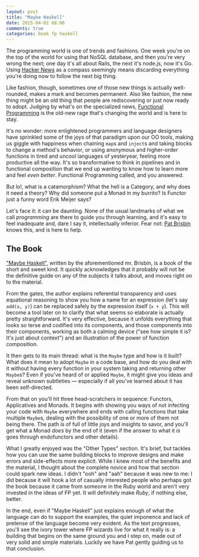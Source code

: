 ```yaml
---
layout: post
title: "Maybe Haskell"
date: 2015-04-02 08:06
comments: true
categories: book fp haskell
---
```


The programming world is one of trends and fashions. One week you're on the top of the world for using that NoSQL database, and then you're very wrong the next; one day it's all about Rails, the next it's node.js, now it's Go. Using [Hacker News][hn] as a compass seemingly means discarding everything you're doing now to follow the next big thing.

Like fashion, though, sometimes one of those new things is actually well-rounded, makes a mark and becomes permanent. Also like fashion, the new thing might be an old thing that people are rediscovering or just now ready to adopt. Judging by what's on the specialized news, [Functional Programming][fp] is the old-new rage that's changing the world and is here to stay.

It's no wonder: more enlightened programmers and language designers have sprinkled some of the joys of that paradigm upon our OO tools, making us giggle with happiness when chaining `map`s and `inject`s and taking blocks to change a method's behavior, or using anonymous and higher-order functions in tired and uncool languages of yesteryear, feeling more productive all the way. It's so transformative to think in pipelines and in functional composition that we end up wanting to know how to learn more and feel _even better_. Functional Programming called, and you answered.

But lo!, what is a catamorphism? What the hell is a Category, and why does it need a theory? Why did someone put a Monad in my burrito? Is Functor just a funny word Erik Meijer says?

Let's face it: it can be daunting. None of the usual landmarks of what we call _programming_ are there to guide you through learning, and it's easy to feel inadequate and, dare I say it, intellectually inferior. Fear not: [Pat Brisbin][patbrisbin] knows this, and is here to help.

## The Book

["Maybe Haskell"][maybehaskell], written by the aforementioned mr. Brisbin, is a book of the short and sweet kind. It quickly acknowledges that it probably will not be the definitive guide on any of the subjects it talks about, and moves right on to the material.

From the gates, the author explains referential transparency and uses equational reasoning to show you how a name for an expression (let's say `add(x, y)`) can be replaced safely by the expression itself (`x + y`). This will become a tool later on to clarify that what seems so elaborate is actually pretty straightforward. It's very effective, because it unfolds everything that looks so terse and codified into its components, and those components into their components, working as both a calming device ("see how simple it is? It's just about context") and an illustration of the power of function composition.

It then gets to its main thread: what is the `Maybe` type and how is it built? What does it mean to adopt `Maybe` in a code base, and how do you deal with it without having every function in your system taking and returning other `Maybe`s? Even if you've heard of or applied `Maybe`, it might give you ideas and reveal unknown subtleties &mdash; especially if all you've learned about it has been self-directed.

From that on you'll hit three head-scratchers in sequence: Functors, Applicatives and Monads. It begins with showing you ways of not infecting your code with `Maybe` everywhere and ends with calling functions that take multiple `Maybe`s, dealing with the possibility of one or more of them not being there. The path is of full of little joys and insights to savor, and you'll get what a Monad _does_ by the end of it (even if the answer to what it _is_ goes through endofunctors and other details).

What I greatly enjoyed was the "Other Types" section. It's brief, but tackles how you can use the same building blocks to improve designs and make errors and side-effects more explicit. While I knew most of the benefits and the material, I thought about the complete novice and how that section could spark new ideas. I didn't "ooh" and "aah" because it was new to me: I did because it will hook a lot of casually interested people who perhaps got the book because it came from someone in the Ruby world and aren't very invested in the ideas of FP yet. It will definitely make _Ruby_, if nothing else, better.

In the end, even if "Maybe Haskell" just explains enough of what the language can do to support the examples, the quiet imponence and lack of pretense of the language become very evident. As the text progresses, you'll see the ivory tower where FP wizards live for what it really is: a building that begins on the same ground you and I step on, made out of very solid and simple materials. Luckily we have Pat gently guiding us to that conclusion.


[hn]: http://news.ycombinator.com
[patbrisbin]: https://twitter.com/patbrisbin
[maybehaskell]: http://maybe-haskell.com
[fp]: http://en.wikipedia.org/wiki/Functional_programming
